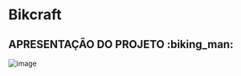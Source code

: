 # Bikcraft

<h2> APRESENTAÇÃO DO PROJETO :biking_man: </h2>

![image](https://user-images.githubusercontent.com/61089592/139556107-fd01e12d-11fa-4a32-b56b-c3ca22175860.png)



